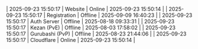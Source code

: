 | 2025-09-23 15:50:17 | Website | Online | 2025-09-23 15:50:14 |
| 2025-09-23 15:50:17 | Registration | Offline | 2025-09-09 16:40:23 |
| 2025-09-23 15:50:17 | Auth Server | Offline | 2025-08-18 09:33:31 |
| 2025-09-23 15:50:17 | Kezan (PvE) | Offline | 2025-08-03 17:58:02 |
| 2025-09-23 15:50:17 | Gurubashi (PvP) | Offline | 2025-08-23 21:44:06 |
| 2025-09-23 15:50:17 | Cloudflare | Online | 2025-09-23 15:50:14 |
